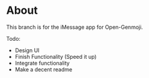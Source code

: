 # About
This branch is for the iMessage app for Open-Genmoji.

Todo:
 - Design UI
 - Finish Functionality (Speed it up)
 - Integrate functionality
 - Make a decent readme